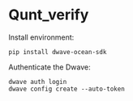 # Qunt_verify
 
Install environment:

```pip install dwave-ocean-sdk```

Authenticate the Dwave:
```
dwave auth login
dwave config create --auto-token
```

